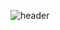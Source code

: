 ![header](https://capsule-render.vercel.app/api?type=transparent&color=auto&height=120&section=header&text=Lab_ShareDB&fontSize=35)

<!--
https://github.com/kyechan99/capsule-render
-->
